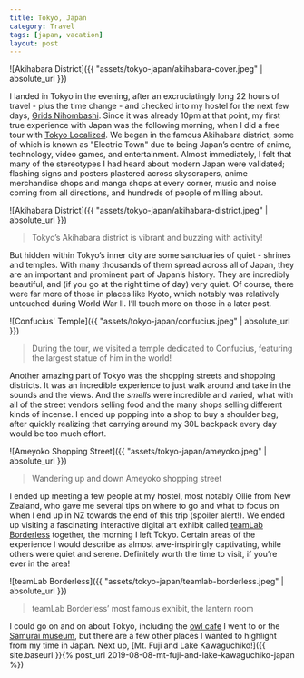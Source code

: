 ```yaml
---
title: Tokyo, Japan
category: Travel
tags: [japan, vacation]
layout: post
---
```


![Akihabara District]({{ "assets/tokyo-japan/akihabara-cover.jpeg" | absolute_url }})

I landed in Tokyo in the evening, after an excruciatingly long 22 hours of travel - plus the time change - and checked into my hostel for the next few days, [Grids Nihombashi](https://www.grids-hostel.com/hostels/nihonbashi-east/). Since it was already 10pm at that point, my first true experience with Japan was the following morning, when I did a free tour with [Tokyo Localized](https://www.tokyolocalized.com/). We began in the famous Akihabara district, some of which is known as "Electric Town" due to being Japan’s centre of anime, technology, video games, and entertainment. Almost immediately, I felt that many of the stereotypes I had heard about modern Japan were validated; flashing signs and posters plastered across skyscrapers, anime merchandise shops and manga shops at every corner, music and noise coming from all directions, and hundreds of people of milling about.<!--more-->

![Akihabara District]({{ "assets/tokyo-japan/akihabara-district.jpeg" | absolute_url }})
> Tokyo’s Akihabara district is vibrant and buzzing with activity!

But hidden within Tokyo’s inner city are some sanctuaries of quiet - shrines and temples. With many thousands of them spread across all of Japan, they are an important and prominent part of Japan’s history. They are incredibly beautiful, and (if you go at the right time of day) very quiet. Of course, there were far more of those in places like Kyoto, which notably was relatively untouched during World War II. I’ll touch more on those in a later post.

![Confucius' Temple]({{ "assets/tokyo-japan/confucius.jpeg" | absolute_url }})
> During the tour, we visited a temple dedicated to Confucius, featuring the largest statue of him in the world!

Another amazing part of Tokyo was the shopping streets and shopping districts. It was an incredible experience to just walk around and take in the sounds and the views. And the *smells* were incredible and varied, what with all of the street vendors selling food and the many shops selling different kinds of incense. I ended up popping into a shop to buy a shoulder bag, after quickly realizing that carrying around my 30L backpack every day would be too much effort.

![Ameyoko Shopping Street]({{ "assets/tokyo-japan/ameyoko.jpeg" | absolute_url }})
> Wandering up and down Ameyoko shopping street

I ended up meeting a few people at my hostel, most notably Ollie from New Zealand, who gave me several tips on where to go and what to focus on when I end up in NZ towards the end of this trip (spoiler alert!). We ended up visiting a fascinating interactive digital art exhibit called [teamLab Borderless](https://borderless.teamlab.art/) together, the morning I left Tokyo. Certain areas of the experience I would describe as almost awe-inspiringly captivating, while others were quiet and serene. Definitely worth the time to visit, if you’re ever in the area!

![teamLab Borderless]({{ "assets/tokyo-japan/teamlab-borderless.jpeg" | absolute_url }})
> teamLab Borderless’ most famous exhibit, the lantern room

I could go on and on about Tokyo, including the [owl cafe](http://akiba2960.com/) I went to or the [Samurai museum](https://www.samuraimuseum.jp/en/), but there are a few other places I wanted to highlight from my time in Japan. Next up, [Mt. Fuji and Lake Kawaguchiko!]({{ site.baseurl }}{% post_url 2019-08-08-mt-fuji-and-lake-kawaguchiko-japan %})